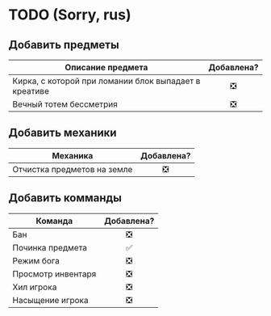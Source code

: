 # TODO (Sorry, rus)
## Добавить предметы
| Описание предмета | Добавлена? |
|----------------|:---------:|
|Кирка, с которой при ломании блок выпадает в креативе|❎|
|Вечный тотем бессметрия|❎|
## Добавить механики
| Механика | Добавлена? |
|----------------|:---------:|
|Отчистка предметов на земле|❎|
## Добавить комманды
| Команда | Добавлена? |
|----------------|:---------:|
|Бан|❎|
|Починка предмета |✅|
|Режим бога |❎|
|Просмотр инвентаря |❎|
|Хил игрока|❎|
|Насыщение игрока|❎|

